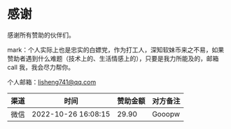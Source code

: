 # 感谢



感谢所有赞助的伙伴们。

mark：个人实际上也是忠实的白嫖党，作为打工人，深知软妹币来之不易，如果赞助者遇到什么难题（技术上的、生活情感上的），只要是我力所能及的，邮箱 call 我，我会尽力帮你。

个人邮箱：lisheng741@qq.com



| 渠道 | 时间                | 赞助金额 | 对方备注 |
| ---- | ------------------- | -------- | -------- |
| 微信 | 2022-10-26 16:08:15 | 29.90    | Gooopw   |



